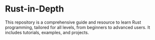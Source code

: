 # Rust-in-Depth
This repository is a comprehensive guide and resource to learn Rust programming, tailored for all levels, from beginners to advanced users. It includes tutorials, examples, and projects.
